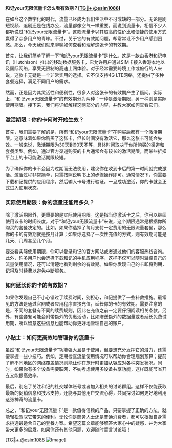 **和记your无限流量卡怎么看有效期？[[TG💪+ @esim1088](https://t.me/s/esim1088)]**

在如今这个数字化的时代，流量已经成为我们生活中不可或缺的一部分。无论是刷短视频、追剧还是在线办公，流量都像空气一样重要。而说到流量卡，相信不少人都听说过“和记your无限流量卡”。这款流量卡以其超高的性价比和便捷的使用方式赢得了众多用户的青睐。不过，关于它的有效期问题，却常常让不少用户感到困惑。那么，今天我们就来聊聊如何查看和理解这张卡的有效期。

首先，让我们简单了解一下“和记your无限流量卡”是什么。这是一款由香港和记电讯（Hutchison）推出的移动数据服务卡，它允许用户通过SIM卡接入香港本地以及国际网络，享受无限制的高速上网体验。对于经常需要跨境工作或旅行的人来说，这款卡无疑是一个非常实用的选择。它不仅支持4G LTE网络，还提供了多种套餐选择，满足不同用户的需求。

然而，正是因为其灵活性和便利性，很多人对这张卡的有效期产生了疑问。实际上，“和记your无限流量卡”的有效期分为两种：一种是激活期限，另一种则是实际使用期限。接下来，我们将详细解释这两部分的内容，并教大家如何查看它们。

### **激活期限：你的卡何时开始生效？**

首先，我们需要了解的是，所有“和记your无限流量卡”在购买后都有一个激活期限。这意味着如果你购买了这张卡，但长时间没有激活它，那么这张卡可能会失效。一般来说，激活期限为30天到90天不等，具体时间取决于你所购买的渠道和套餐类型。例如，通过官方渠道购买的卡片通常会有较长的激活期限，而某些折扣平台上的卡可能激活期限较短。

为了确保你的卡不会因为过期而无法使用，建议你在收到卡后的第一时间就完成激活。激活过程非常简单，只需按照说明书上的步骤操作即可。通常情况下，你需要下载和记提供的应用程序，然后输入卡号进行验证。一旦成功激活，你的卡就会正式进入使用状态。

### **实际使用期限：你的流量还能用多久？**

除了激活期限外，更重要的是实际使用期限。这是指当你激活卡之后，你可以继续使用该卡的时间长度。对于“和记your无限流量卡”来说，这个期限通常是根据你所购买的套餐决定的。比如，如果你选择了每月支付一定费用的无限流量套餐，那么你的卡的有效期就是按月计算；如果你选择了一次性充值的方式，则有效期可能是几天、几周甚至几个月。

要查看实际使用期限，你可以登录和记的官方网站或者通过他们的客服热线咨询。此外，许多用户也会选择下载和记的手机应用程序，这样不仅可以随时监控自己的流量使用情况，还可以清楚地看到剩余的有效期。如果你发现自己的卡即将到期，记得及时续费以避免中断服务。

### **如何延长你的卡的有效期？**

如果你发现自己不小心错过了续费时间，别担心，和记提供了一些补救措施。最常见的方法是通过官网或者应用程序直接充值，延长你的卡的有效期。需要注意的是，不同的套餐有不同的续费规则，因此在充值之前一定要仔细阅读相关条款。另外，有些套餐可能会附带额外的优惠活动，比如赠送额外的数据量或者延长免费试用期，所以留意这些信息也能帮助你更好地管理自己的账户。

### **小贴士：如何更高效地管理你的流量卡**

虽然“和记your无限流量卡”功能强大且易于使用，但要想充分发挥它的潜力，还需要掌握一些小技巧。例如，定期检查流量使用情况可以帮助你合理规划预算；提前了解不同地区的网络覆盖情况则能让你在旅行时更加从容应对各种突发状况。同时，如果你有多个设备需要联网，不妨考虑使用多设备共享功能，这样既能节省开支又能提高效率。

最后，别忘了关注和记的社交媒体账号或者加入相关的讨论群组。这样不仅能获取最新的促销信息和技术支持，还能与其他用户交流心得，共同探讨如何更好地利用这张神奇的流量卡。

总之，“和记your无限流量卡”是一款值得信赖的产品，只要掌握了正确的方法，就能轻松驾驭它带来的便利。无论你是商务人士还是普通消费者，都可以根据自身需求挑选最适合自己的套餐方案。希望这篇文章能够解答大家心中的疑惑，并为大家带来更多的启发。如果你还有其他问题，欢迎随时留言讨论哦！

[[TG💪+ @esim1088](https://t.me/s/esim1088) ![Image](https://i.postimg.cc/4NQfJmqS/Snipaste-2025-05-13-00-14-12.png)]